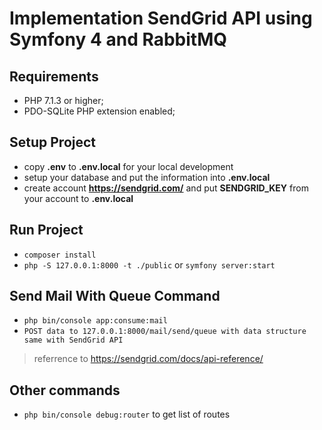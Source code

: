 # Implementation SendGrid API using Symfony 4 and RabbitMQ

## Requirements
  * PHP 7.1.3 or higher;
  * PDO-SQLite PHP extension enabled;

## Setup Project
* copy **.env** to **.env.local** for your local development
* setup your database and put the information into **.env.local**
* create account **https://sendgrid.com/** and put **SENDGRID_KEY** from your account to **.env.local**

## Run Project
* `composer install`
* `php -S 127.0.0.1:8000 -t ./public` or `symfony server:start`

## Send Mail With Queue Command
* `php bin/console app:consume:mail`
* `POST data to 127.0.0.1:8000/mail/send/queue with data structure same with SendGrid API` 
> referrence to https://sendgrid.com/docs/api-reference/

## Other commands
* `php bin/console debug:router` to get list of routes
